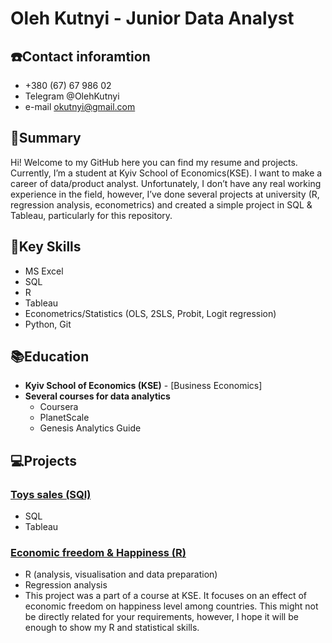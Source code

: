 # Oleh Kutnyi - Junior Data Analyst

## ☎️Contact inforamtion
-  +380 (67) 67 986 02
- Telegram @OlehKutnyi
- e-mail okutnyi@gmail.com

## 📄Summary
Hi! Welcome to my GitHub here you can find my resume and projects. Currently, I’m a student at Kyiv School of Economics(KSE). I want to make a career of data/product analyst. Unfortunately, I don’t have any real working experience in the field, however, I’ve done several projects at university (R, regression analysis, econometrics) and created a simple project in SQL & Tableau, particularly for this repository. 

## 🎯Key Skills
- MS Excel
- SQL
- R
- Tableau
- Econometrics/Statistics (OLS, 2SLS, Probit, Logit regression)
- Python, Git

## 📚Education
- **Kyiv School of Economics (KSE)** - [Business Economics]
- **Several courses for data analytics**
  - Coursera
  - PlanetScale
  - Genesis Analytics Guide

## 💻Projects
### [Toys sales (SQl)](https://github.com/OlehKutnyi/CV/blob/main/Economic%20Freedom%20%26%20Happiness.md)
- SQL
- Tableau

### [Economic freedom & Happiness (R)](https://github.com/OlehKutnyi/CV/blob/main/Economic%20Freedom%20%26%20Happiness.md)
- R (analysis, visualisation and data preparation)
- Regression analysis
- This project was a part of a course at KSE. It focuses on an effect of economic freedom on happiness level among countries. This might not be directly related for your requirements, however, I hope it will be enough to show my R and statistical skills.

